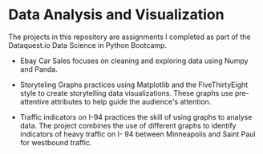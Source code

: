 # Data Analysis and Visualization
The projects in this repository are assignments I completed as part of the Dataquest.io Data Science in Python Bootcamp. 

* Ebay Car Sales focuses on cleaning and exploring data using Numpy and Panda. 

* Storyteling Graphs practices using Matplotlib and the FiveThirtyEight style to create storytelling data visualizations. These graphs use pre-attentive attributes to help guide the audience's attention. 

* Traffic indicators on I-94 practices the skill of using graphs to analyse data.  The project combines the use of different graphs to identify indicators of heavy traffic on I- 94 between Minneapolis and Saint Paul for westbound traffic.  


